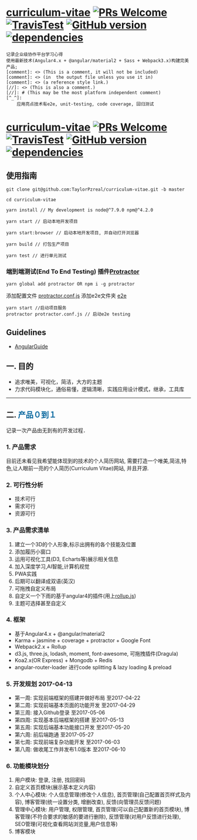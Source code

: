 # [curriculum-vitae](http://www.honeymorning.com)  [![PRs Welcome](https://img.shields.io/badge/PRs-welcome-brightgreen.svg?style=flat-square)](http://makeapullrequest.com) [![TravisTest](https://travis-ci.org/TaylorPzreal/curriculum-vitae.svg?branch=master)](https://travis-ci.org/TaylorPzreal/curriculum-vitae.svg?branch=master) [![GitHub version](https://badge.fury.io/gh/TaylorPzreal%2Fcurriculum-vitae.svg)](https://badge.fury.io/gh/TaylorPzreal%2Fcurriculum-vitae) [![dependencies](https://david-dm.org/TaylorPzreal%2Fcurriculum-vitae/status.svg)](https://david-dm.org/TaylorPzreal%2Fcurriculum-vitae) 
    记录企业级协作平台学习心得
    使用最新技术(Angular4.x + @angular/material2 + Sass + Webpack3.x)构建完美产品; 
    [comment]: <> (This is a comment, it will not be included)
    [comment]: <> (in  the output file unless you use it in)
    [comment]: <> (a reference style link.)
    [//]: <> (This is also a comment.)
    [//]: # (This may be the most platform independent comment)
    [^_^]: 
        应用亮点技术有e2e, unit-testing, code coverage, 回归测试
# [curriculum-vitae](http://www.honeymorning.com)  [![PRs Welcome](https://img.shields.io/badge/PRs-welcome-brightgreen.svg?style=flat-square)](http://makeapullrequest.com) [![TravisTest](https://travis-ci.org/TaylorPzreal/curriculum-vitae.svg?branch=master)](https://travis-ci.org/TaylorPzreal/curriculum-vitae.svg?branch=master) [![GitHub version](https://badge.fury.io/gh/TaylorPzreal%2Fcurriculum-vitae.svg)](https://badge.fury.io/gh/TaylorPzreal%2Fcurriculum-vitae) [![dependencies](https://david-dm.org/TaylorPzreal%2Fcurriculum-vitae/status.svg)](https://david-dm.org/TaylorPzreal%2Fcurriculum-vitae) 

## 使用指南
```
git clone git@github.com:TaylorPzreal/curriculum-vitae.git -b master

cd curriculum-vitae

yarn install // My development is node@^7.9.0 npm@^4.2.0

yarn start // 启动本地开发项目

yarn start:browser // 启动本地开发项目, 并自动打开浏览器

yarn build // 打包生产项目

yarn test // 进行单元测试

```
### 端到端测试(End To End Testing) 插件[Protractor](http://www.protractortest.org)
```
yarn global add protractor OR npm i -g protractor
```
添加配置文件 [protractor.conf.js](./protractor.conf.js)
添加e2e文件夹 [e2e](./e2e)

```
yarn start //启动项目服务
protractor protractor.conf.js // 启动e2e testing
```

## Guidelines
- [AngularGuide](https://angular.io/guide/styleguide)

## 一. 目的
- 追求唯美，可视化，简洁，大方的主题
- 力求代码模块化，通俗易懂，逻辑清晰，实践应用设计模式，继承，工具库
---
## 二. <font color=#07689f> 产品０到１</font>
记录一次产品由无到有的开发过程．

### 1. 产品需求
目前还未看见我希望能体现到的技术的个人简历网站,
需要打造一个唯美,简洁,特色,让人眼前一亮的个人简历(Curriculum Vitae)网站,
并且开源.

### 2. 可行性分析
- 技术可行
- 需求可行
- 资源可行

### 3. 产品需求清单
1. 建立一个3D的个人形象,标示出拥有的各个技能及位置
2. 添加履历小窗口
3. 运用可视化工具(D3, Echarts等)展示相关信息
4. 加入深度学习,AI智能,计算机视觉
5. PWA实践
6. 后期可以翻译成双语(英汉)
7. 可拖拽自定义布局
8. 自定义一个下雨的基于angular4的插件(用上[rollup.js](https://rollupjs.org/))
9. 主题可选择甚至自定义

### 4. 框架
* 基于Angular4.x + @angular/material2
* Karma + jasmine + coverage + protractor + Google Font
* Webpack2.x + Rollup
* d3.js, three.js, lodash, moment, font-awesome, 可拖拽插件(Dragula)
* Koa2.x(OR Express) + Mongodb + Redis
* angular-router-loader 进行code splitting & lazy loading & preload

### 5. 开发规划 2017-04-13
- 第一周: 实现前端框架的搭建并做好布局 至2017-04-22
- 第二周: 实现前端基本页面的功能开发 至2017-04-29
- 第三周: 接入Github登录 至2017-05-06
- 第四周: 实现基本后端框架的搭建 至2017-05-13
- 第五周: 实现后端基本功能接口开发 至2017-05-20
- 第六周: 前后端跑通 至2017-05-27
- 第七周: 实现前端复杂功能开发 至2017-06-03
- 第八周: 做收尾工作并发布1.0版本 至2017-06-10

### 6. 功能模块划分
1. 用户模块: 登录, 注册, 找回密码
2. 自定义首页模块(展示基本定义内容)
3. 个人中心模块: 个人信息管理(修改个人信息), 首页管理(自己配置首页样式及内容), 博客管理(统一设置分类, 增删改查), 反馈(向管理员反馈问题)
4. 管理中心模块: 用户管理, 权限管理, 首页管理(可以自己配置新的首页模块), 博客管理(不符合要求的敏感的要进行删除), 反馈管理(对用户反馈进行处理), SEO管理(可视化查看网站浏览量,用户信息等)
5. 博客模块
